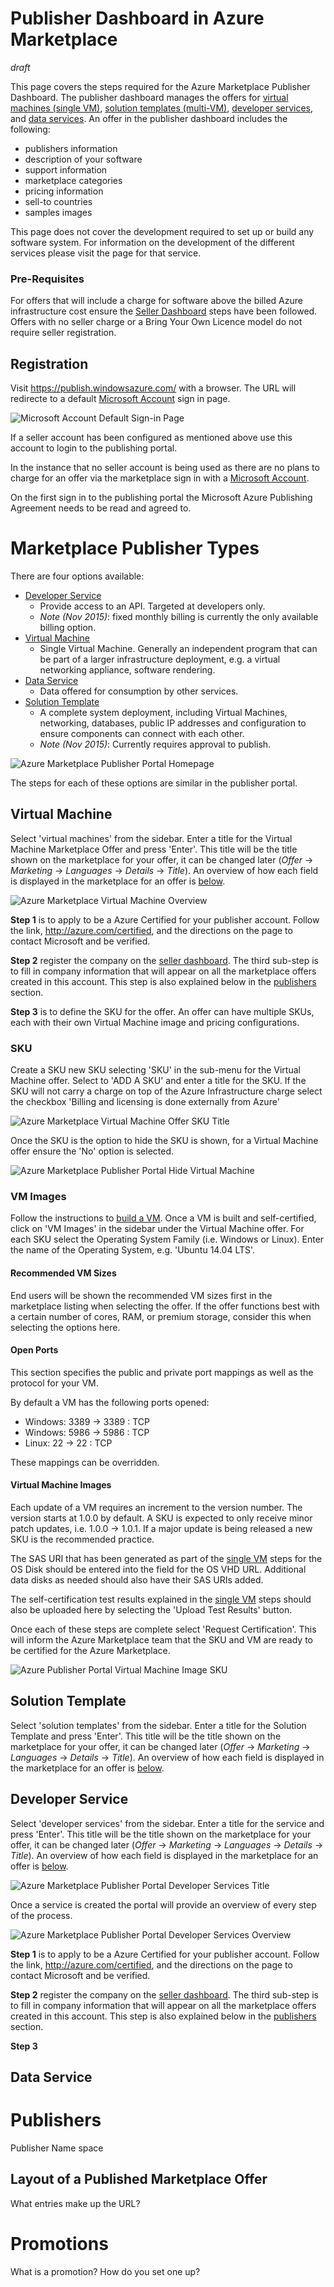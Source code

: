 # Publisher Dashboard in Azure Marketplace

*draft*

This page covers the steps required for the Azure Marketplace Publisher Dashboard. The publisher dashboard manages the offers for [virtual machines (single VM)](Single-vm.md), [solution templates (multi-VM)](Multi-vm.md), [developer services](Developers-services.md), and [data services](Data-services.md). An offer in the publisher dashboard includes the following:

- publishers information
- description of your software
- support information
- marketplace categories
- pricing information
- sell-to countries
- samples images 

This page does not cover the development required to set up or build any software system. For information on the development of the different services please visit the page for that service.

### Pre-Requisites

For offers that will include a charge for software above the billed Azure infrastructure cost ensure the [Seller Dashboard](Seller-Dashboard.md) steps have been followed. Offers with no seller charge or a Bring Your Own Licence model do not require seller registration. 

## Registration

Visit https://publish.windowsazure.com/ with a browser. The URL will redirecte to a default [Microsoft Account](http://windows.microsoft.com/en-GB/windows-live/sign-in-what-is-microsoft-account) sign in page.

![Microsoft Account Default Sign-in Page](images/standard-sign-in-page.png)

If a seller account has been configured as mentioned above use this account to login to the publishing portal.

In the instance that no seller account is being used as there are no plans to charge for an offer via the marketplace sign in with a [Microsoft Account](http://windows.microsoft.com/en-GB/windows-live/sign-in-what-is-microsoft-account).

On the first sign in to the publishing portal the Microsoft Azure Publishing Agreement needs to be read and agreed to.

# Marketplace Publisher Types

There are four options available:

- [Developer Service](Developers-services.md)
    - Provide access to an API. Targeted at developers only.
    - *Note (Nov 2015)*: fixed monthly billing is currently the only available billing option.
- [Virtual Machine](Single-vm.md)
    - Single Virtual Machine. Generally an independent program that can be part of a larger infrastructure deployment, e.g. a virtual networking appliance, software rendering. 
- [Data Service](Data-services.md)
    - Data offered for consumption by other services. 
- [Solution Template](Multi-vm.md)
    - A complete system deployment, including Virtual Machines, networking, databases, public IP addresses and configuration to ensure components can connect with each other. 
    - *Note (Nov 2015)*: Currently requires approval to publish.


![Azure Marketplace Publisher Portal Homepage](images/azure-publisher-portal-homepage.png)

The steps for each of these options are similar in the publisher portal. 

## Virtual Machine

Select 'virtual machines' from the sidebar. Enter a title for the Virtual Machine Marketplace Offer and press 'Enter'. This title will be the title shown on the marketplace for your offer, it can be changed later (*Offer* -> *Marketing* -> *Languages* -> *Details* -> *Title*). An overview of how each field is displayed in the marketplace for an offer is [below](#offer-layout).

![Azure Marketplace Virtual Machine Overview](images/azure-publisher-portal-virtual-machine-overview.png)

**Step 1** is to apply to be a Azure Certified for your publisher account. Follow the link, http://azure.com/certified, and the directions on the page to contact Microsoft and be verified.

**Step 2** register the company on the [seller dashboard](Seller-dashboard.md). The third sub-step is to fill in company information that will appear on all the marketplace offers created in this account. This step is also explained below in the [publishers](publishers) section.

**Step 3** is to define the SKU for the offer. An offer can have multiple SKUs, each with their own Virtual Machine image and pricing configurations.

### SKU

Create a SKU new SKU selecting 'SKU' in the sub-menu for the Virtual Machine offer. Select to 'ADD A SKU' and enter a title for the SKU. If the SKU will not carry a charge on top of the Azure Infrastructure charge select the checkbox 'Billing and licensing is done externally from Azure'

![Azure Marketplace Virtual Machine Offer SKU Title](images/azure-publisher-portal-virtual-machine-sku.png)

Once the SKU is the option to hide the SKU is shown, for a Virtual Machine offer ensure the 'No' option is selected.

![Azure Marketplace Publisher Portal Hide Virtual Machine ](images/azure-publisher-portal-solution-template-option.png)

### VM Images

Follow the instructions to [build a VM](Single-vm.md). Once a VM is built and self-certified, click on 'VM Images' in the sidebar under the Virtual Machine offer. For each SKU select the Operating System Family (i.e. Windows or Linux). Enter the name of the Operating System, e.g. 'Ubuntu 14.04 LTS'.

#### Recommended VM Sizes

End users will be shown the recommended VM sizes first in the marketplace listing when selecting the offer. If the offer functions best with a certain number of cores, RAM, or premium storage, consider this when selecting the options here. 

#### Open Ports

This section specifies the public and private port mappings as well as the protocol for your VM. 

By default a VM has the following ports opened:

- Windows: 3389 -> 3389 : TCP
- Windows: 5986 -> 5986 : TCP
- Linux: 22 -> 22 : TCP

These mappings can be overridden. 

#### Virtual Machine Images

Each update of a VM requires an increment to the version number. The version starts at 1.0.0 by default. A SKU is expected to only receive minor patch updates, i.e. 1.0.0 -> 1.0.1. If a major update is being released a new SKU is the recommended practice.

The SAS URI that has been generated as part of the [single VM](Single-vm.md) steps for the OS Disk should be entered into the field for the OS VHD URL. Additional data disks as needed should also have their SAS URIs added.

The self-certification test results explained in the [single VM](Single-vm.md) steps should also be uploaded here by selecting the 'Upload Test Results' button. 

Once each of these steps are complete select 'Request Certification'. This will inform the Azure Marketplace team that the SKU and VM are ready to be certified for the Azure Marketplace. 

![Azure Publisher Portal Virtual Machine Image SKU](images/azure-publisher-portal-virtual-machine-image-sku.png)

## Solution Template

Select 'solution templates' from the sidebar. Enter a title for the Solution Template and press 'Enter'. This title will be the title shown on the marketplace for your offer, it can be changed later (*Offer* -> *Marketing* -> *Languages* -> *Details* -> *Title*). An overview of how each field is displayed in the marketplace for an offer is [below](#offer-layout).

## Developer Service

Select 'developer services' from the sidebar. Enter a title for the service and press 'Enter'. This title will be the title shown on the marketplace for your offer, it can be changed later (*Offer* -> *Marketing* -> *Languages* -> *Details* -> *Title*). An overview of how each field is displayed in the marketplace for an offer is [below](#offer-layout).

![Azure Marketplace Publisher Portal Developer Services Title](images/azure-publisher-portal-dev-service-title.png)

Once a service is created the portal will provide an overview of every step of the process.

![Azure Marketplace Publisher Portal Developer Services Overview](images/azure-publisher-portal-dev-service-overview.png)

**Step 1** is to apply to be a Azure Certified for your publisher account. Follow the link, http://azure.com/certified, and the directions on the page to contact Microsoft and be verified.

**Step 2** register the company on the [seller dashboard](Seller-dashboard.md). The third sub-step is to fill in company information that will appear on all the marketplace offers created in this account. This step is also explained below in the [publishers](publishers) section.

**Step 3** 

## Data Service


# <a name="publishers"></a>Publishers

Publisher Name space

## <a name="offer-layout"></a>Layout of a Published Marketplace Offer

What entries make up the URL?

# Promotions

What is a promotion? How do you set one up?